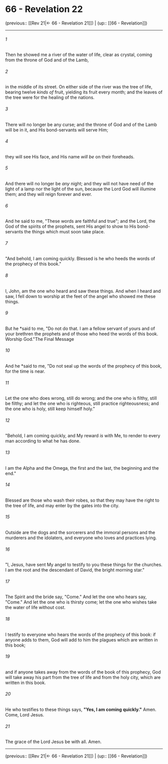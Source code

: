 # 66 - Revelation 22

(previous:: [[Rev 21|← 66 - Revelation 21]]) | (up:: [[66 - Revelation]])

***


###### 1 
Then he showed me a river of the water of life, clear as crystal, coming from the throne of God and of the Lamb, 

###### 2 
in the middle of its street. On either side of the river was the tree of life, bearing twelve _kinds of_ fruit, yielding its fruit every month; and the leaves of the tree were for the healing of the nations. 

###### 3 
There will no longer be any curse; and the throne of God and of the Lamb will be in it, and His bond-servants will serve Him; 

###### 4 
they will see His face, and His name _will be_ on their foreheads. 

###### 5 
And there will no longer be _any_ night; and they will not have need of the light of a lamp nor the light of the sun, because the Lord God will illumine them; and they will reign forever and ever. 

###### 6 
And he said to me, "These words are faithful and true"; and the Lord, the God of the spirits of the prophets, sent His angel to show to His bond-servants the things which must soon take place. 

###### 7 
"And behold, I am coming quickly. Blessed is he who heeds the words of the prophecy of this book." 

###### 8 
I, John, am the one who heard and saw these things. And when I heard and saw, I fell down to worship at the feet of the angel who showed me these things. 

###### 9 
But he *said to me, "Do not do that. I am a fellow servant of yours and of your brethren the prophets and of those who heed the words of this book. Worship God."The Final Message 

###### 10 
And he *said to me, "Do not seal up the words of the prophecy of this book, for the time is near. 

###### 11 
Let the one who does wrong, still do wrong; and the one who is filthy, still be filthy; and let the one who is righteous, still practice righteousness; and the one who is holy, still keep himself holy." 

###### 12 
"Behold, I am coming quickly, and My reward _is_ with Me, to render to every man according to what he has done. 

###### 13 
I am the Alpha and the Omega, the first and the last, the beginning and the end." 

###### 14 
Blessed are those who wash their robes, so that they may have the right to the tree of life, and may enter by the gates into the city. 

###### 15 
Outside are the dogs and the sorcerers and the immoral persons and the murderers and the idolaters, and everyone who loves and practices lying. 

###### 16 
"I, Jesus, have sent My angel to testify to you these things for the churches. I am the root and the descendant of David, the bright morning star." 

###### 17 
The Spirit and the bride say, "Come." And let the one who hears say, "Come." And let the one who is thirsty come; let the one who wishes take the water of life without cost. 

###### 18 
I testify to everyone who hears the words of the prophecy of this book: if anyone adds to them, God will add to him the plagues which are written in this book; 

###### 19 
and if anyone takes away from the words of the book of this prophecy, God will take away his part from the tree of life and from the holy city, which are written in this book. 

###### 20 
He who testifies to these things says, **"Yes, I am coming quickly."** Amen. Come, Lord Jesus. 

###### 21 
The grace of the Lord Jesus be with all. Amen.

***

(previous:: [[Rev 21|← 66 - Revelation 21]]) | (up:: [[66 - Revelation]])

